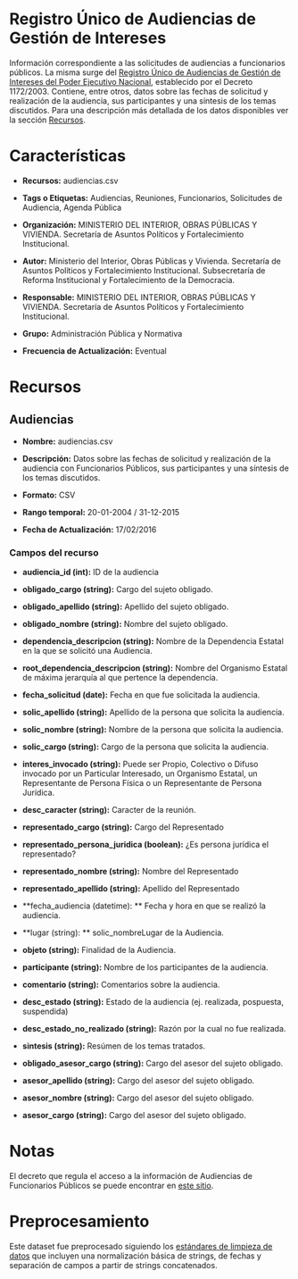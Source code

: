 # Registro Único de Audiencias de Gestión de Intereses

Información correspondiente a las solicitudes de audiencias a funcionarios públicos. La misma surge del [Registro Único de Audiencias de Gestión de Intereses del Poder Ejecutivo Nacional](http://audiencias.jgm.gob.ar/registrodeaudiencias/searchjgm.php), establecido por el Decreto 1172/2003. Contiene, entre otros, datos sobre las fechas de solicitud y realización de la audiencia, sus participantes y una síntesis de los temas discutidos. Para una descripción más detallada de los datos disponibles ver la sección [Recursos](#heading=h.kh8t24rymv7n).

# Características

* **Recursos:**  audiencias.csv

* **Tags o Etiquetas:**  Audiencias, Reuniones, Funcionarios, Solicitudes de Audiencia, Agenda Pública

* **Organización:**  MINISTERIO DEL INTERIOR, OBRAS PÚBLICAS Y VIVIENDA. Secretaría de Asuntos Políticos y Fortalecimiento Institucional.

* **Autor:**  Ministerio del Interior, Obras Públicas y Vivienda. Secretaría de Asuntos Políticos y Fortalecimiento Institucional. Subsecretaría de Reforma Institucional y Fortalecimiento de la Democracia.

* **Responsable:**  MINISTERIO DEL INTERIOR, OBRAS PÚBLICAS Y VIVIENDA. Secretaría de Asuntos Políticos y Fortalecimiento Institucional.

* **Grupo:**  Administración Pública y Normativa

* **Frecuencia de Actualización:**  Eventual

# Recursos

## Audiencias

* **Nombre:**  audiencias.csv

* **Descripción:**  Datos sobre las fechas de solicitud y realización de la audiencia con Funcionarios Públicos, sus participantes y una síntesis de los temas discutidos.

* **Formato:**  CSV

* **Rango temporal:**  20-01-2004 / 31-12-2015

* **Fecha de Actualización:**  17/02/2016

### Campos del recurso

* **audiencia_id (int):** ID de la audiencia

* **obligado_cargo (string):** Cargo del sujeto obligado.

* **obligado_apellido (string):** Apellido del sujeto obligado.

* **obligado_nombre (string):** Nombre del sujeto obligado.

* **dependencia_descripcion (string):** Nombre de la Dependencia Estatal en la que se solicitó una Audiencia.

* **root_dependencia_descripcion (string):** Nombre del Organismo Estatal de máxima jerarquía al que pertence la dependencia.

* **fecha_solicitud (date):** Fecha en que fue solicitada la audiencia.

* **solic_apellido (string):** Apellido de la persona que solicita la audiencia.

* **solic_nombre (string):** Nombre de la persona que solicita la audiencia.

* **solic_cargo (string):** Cargo de la persona que solicita la audiencia.

* **interes_invocado (string):** Puede ser Propio, Colectivo o Difuso invocado por un Particular Interesado, un Organismo Estatal, un Representante de Persona Física o un Representante de Persona Jurídica.

* **desc_caracter (string):** Caracter de la reunión. 

* **representado_cargo (string):** Cargo del Representado

* **representado_persona_juridica (boolean):**  ¿Es persona jurídica el representado?

* **representado_nombre (string):** Nombre del Representado

* **representado_apellido (string):** Apellido del Representado

* **fecha_audiencia (datetime):  ** Fecha y hora en que se realizó la audiencia.

* **lugar (string):  ** solic_nombreLugar de la Audiencia.

* **objeto (string):** Finalidad de la Audiencia.

* **participante (string):** Nombre de los participantes de la audiencia.

* **comentario (string):** Comentarios sobre la audiencia. 

* **desc_estado (string):** Estado de la audiencia (ej. realizada, pospuesta, suspendida)

* **desc_estado_no_realizado (string):**  Razón por la cual no fue realizada.

* **sintesis (string):** Resúmen de los temas tratados.

* **obligado_asesor_cargo (string):** Cargo del asesor del sujeto obligado.

* **asesor_apellido (string):** Cargo del asesor del sujeto obligado.

* **asesor_nombre (string):** Cargo del asesor del sujeto obligado. 

* **asesor_cargo (string):** Cargo del asesor del sujeto obligado.

# Notas

El decreto que regula el acceso a la información de Audiencias de Funcionarios Públicos se puede encontrar en [este sitio](http://infoleg.gov.ar/infolegInternet/anexos/90000-94999/90763/norma.htm). 

# Preprocesamiento

Este dataset fue preprocesado siguiendo los [estándares de limpieza de datos](https://github.com/gobabiertoAR/documentacion-estandares/tree/master/datos/limpieza) que incluyen una normalización básica de strings, de fechas y separación de campos a partir de strings concatenados.

